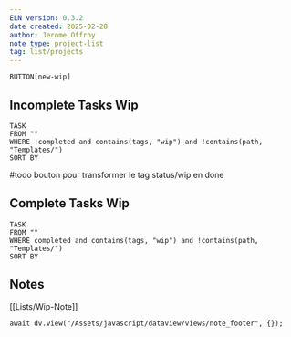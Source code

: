```yaml
---
ELN version: 0.3.2
date created: 2025-02-28
author: Jerome Offroy
note type: project-list
tag: list/projects
---
```


`BUTTON[new-wip]`

## Incomplete Tasks Wip

```dataview
TASK 
FROM ""
WHERE !completed and contains(tags, "wip") and !contains(path, "Templates/")
SORT BY 
```

#todo bouton pour transformer le tag status/wip en done 

## Complete Tasks Wip

```dataview
TASK 
FROM ""
WHERE completed and contains(tags, "wip") and !contains(path, "Templates/")
SORT BY 
```

## Notes
[[Lists/Wip-Note]]


```dataviewjs
await dv.view("/Assets/javascript/dataview/views/note_footer", {});
```

